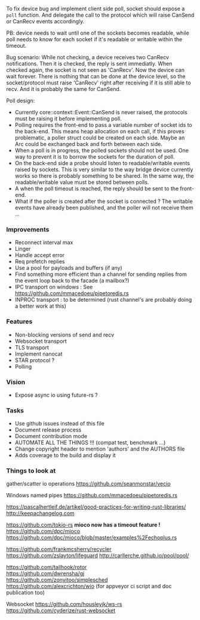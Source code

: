 To fix device bug and implement client side poll, socket should expose a `poll` function.
And delegate the call to the protocol which will raise CanSend or CanRecv events accordingly.

PB: device needs to wait until one of the sockets becomes readable, 
while poll needs to know for each socket if it's readable or writable within the timeout.

Bug scenario:
While not checking, a device receives two CanRecv notifications.
Then it is checked, the reply is sent immediatly.
When checked again, the socket is not seen as 'CanRecv'.
Now the device can wait forever.
There is nothing that can be done at the device level, so the socket/protocol must raise 'CanRecv' right after receiving if it is still able to recv.
And it is probably the same for CanSend.

Poll design:
 - Currently core::context::Event::CanSend is never raised, the protocols must be raising it before implementing poll.
 - Polling requires the front-end to pass a variable number of socket ids to the back-end. This means heap allocation on each call, if this proves problematic, a poller struct could be created on each side. Maybe an Arc could be exchanged back and forth between each side.
 - When a poll is in progress, the polled sockets should not be used. One way to prevent it is to borrow the sockets for the duration of poll.
 - On the back-end side a probe should listen to readable/writable events raised by sockets. This is very similar to the way bridge device currently works so there is probably something to be shared. In the same way, the readable/writable value must be stored between polls.
 - A when the poll timeout is reached, the reply should be sent to the front-end.
 - What if the poller is created after the socket is connected ? The writable events have already been published, and the poller will not receive them ...

### Improvements
- Reconnect interval max 
- Linger
- Handle accept error
- Req prefetch replies
- Use a pool for payloads and buffers (if any)
- Find something more efficient than a channel for sending replies from the event loop back to the facade (a mailbox?)
- IPC transport on windows : See https://github.com/mmacedoeu/pipetoredis.rs
- INPROC transport : to be determined (rust channel's are probably doing a better work at this)

### Features
- Non-blocking versions of send and recv
- Websocket transport
- TLS transport
- Implement nanocat
- STAR protocol ?
- Polling

### Vision
- Expose async io using future-rs ?

### Tasks
- Use github issues instead of this file
- Document release process
- Document contribution mode
- AUTOMATE ALL THE THINGS !!! (compat test, benchmark ...)
- Change copyright header to mention 'authors' and the AUTHORS file
- Adds coverage to the build and display it


### Things to look at

gather/scatter io operations
https://github.com/seanmonstar/vecio

Windows named pipes
https://github.com/mmacedoeu/pipetoredis.rs

https://pascalhertleif.de/artikel/good-practices-for-writing-rust-libraries/
http://keepachangelog.com

https://github.com/tokio-rs
**mioco now has a timeout feature !**  
https://github.com/dpc/mioco  
https://github.com/dpc/mioco/blob/master/examples%2Fechoplus.rs  


https://github.com/frankmcsherry/recycler
https://github.com/zslayton/lifeguard
http://carllerche.github.io/pool/pool/


https://github.com/tailhook/rotor  
https://github.com/dwrensha/gj  
https://github.com/zonyitoo/simplesched  
https://github.com/alexcrichton/wio (for appveyor ci script and doc publication too)  


Websocket
https://github.com/housleyjk/ws-rs  
https://github.com/cyderize/rust-websocket  
